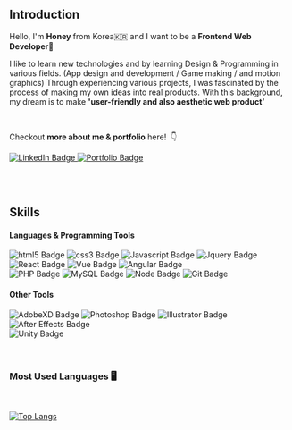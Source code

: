 ## Introduction

Hello, I'm **Honey** from Korea🇰🇷 and I want to be a **Frontend Web Developer🌱** &nbsp;

I like to learn new technologies and by learning Design & Programming in various fields. (App design and development / Game making / and motion graphics) Through experiencing various projects, I was fascinated by the process of making my own ideas into real products. With this background, my dream is to make **'user-friendly and also aesthetic web product’**

<br/>

Checkout **more about me & portfolio** here! &nbsp;👇
<div id="badges">
  <a href="https://www.linkedin.com/in/honey-lee-dev/">
    <img src="https://img.shields.io/badge/LinkedIn-blue?style=for-the-badge&logo=linkedin&logoColor=white" alt="LinkedIn Badge"/>
  </a>
  <a href="https://honey-lee-portfolio.netlify.app/">
    <img src="https://img.shields.io/badge/Portfolio-FCD626?style=for-the-badge&logo=power-pages&logoColor=white" alt="Portfolio Badge"/>
  </a>
</div>

<br/><br/>


## Skills

#### Languages & Programming Tools
<div id="badges">
  <img src="https://img.shields.io/badge/HTML5-e34c26?style=flat-square&logo=html5&logoColor=white" alt="html5 Badge"/>
  <img src="https://img.shields.io/badge/CSS3-2965f1?style=flat-square&logo=css3&logoColor=white" alt="css3 Badge"/>
  <img src="https://img.shields.io/badge/Javascript-f0db4f?style=flat-square&logo=javascript&logoColor=white" alt="Javascript Badge"/>
  <img src="https://img.shields.io/badge/Jquery-0769ad?style=flat-square&logo=jquery&logoColor=white" alt="Jquery Badge"/>
  <img src="https://img.shields.io/badge/React-61dbfb?style=flat-square&logo=react&logoColor=white" alt="React Badge"/>
  <img src="https://img.shields.io/badge/Vue-42b883?style=flat-square&logo=vue.js&logoColor=white" alt="Vue Badge"/>
  <img src="https://img.shields.io/badge/Angular-dd1b16?style=flat-square&logo=angular&logoColor=white" alt="Angular Badge"/>
</div>
<div id="badges">
  <img src="https://img.shields.io/badge/PHP-8993be?style=flat-square&logo=php&logoColor=white" alt="PHP Badge"/>
  <img src="https://img.shields.io/badge/MySQL-f29111?style=flat-square&logo=mysql&logoColor=white" alt="MySQL Badge"/>
  <img src="https://img.shields.io/badge/Node.js-3c873a?style=flat-square&logo=node.js&logoColor=white" alt="Node Badge"/>
  <img src="https://img.shields.io/badge/Git-f34f29?style=flat-square&logo=git&logoColor=white" alt="Git Badge"/>
</div>

#### Other Tools
<div id="badges">
  <img src="https://img.shields.io/badge/AdobeXD-E3E40A?style=flat-square&logo=adobe-xd&logoColor=white" alt="AdobeXD Badge"/>
  <img src="https://img.shields.io/badge/Photoshop-8BC3FC?style=flat-square&logo=adobe-photoshop&logoColor=white" alt="Photoshop Badge"/>
  <img src="https://img.shields.io/badge/Illustrator-f8a829?style=flat-square&logo=adobe-illustrator&logoColor=white" alt="Illustrator Badge"/>
  <img src="https://img.shields.io/badge/After Effects-DB76FA?style=flat-square&logo=adobe-after-effects&logoColor=white" alt="After Effects Badge"/>
</div>
<div id="badges">
  <img src="https://img.shields.io/badge/Unity-303030?style=flat-square&logo=unity-xd&logoColor=white" alt="Unity Badge"/>
</div>

</br>
</br>

### Most Used Languages&nbsp;🖥 
  
<br/>

[![Top Langs](https://github-readme-stats.vercel.app/api/top-langs/?username=honeyrun&layout=compact)](https://github.com/honeyrun)




